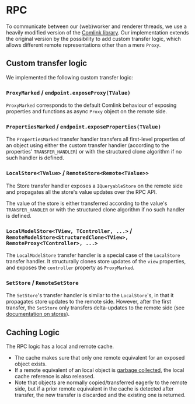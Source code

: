 # RPC

To communicate between our (web)worker and renderer threads, we use a heavily modified version of
the [Comlink library](https://github.com/GoogleChromeLabs/comlink). Our implementation extends the
original version by the possibility to add custom transfer logic, which allows different remote
representations other than a mere `Proxy`.

## Custom transfer logic

We implemented the following custom transfer logic:

### `ProxyMarked` / `endpoint.exposeProxy(TValue)`

`ProxyMarked` corresponds to the default Comlink behaviour of exposing properties and functions as
async `Proxy` object on the remote side.

### `PropertiesMarked` / `endpoint.exposeProperties(TValue)`

The `PropertiesMarked` transfer handler transfers all first-level properties of an object using
either the custom transfer handler (according to the properties' `TRANSFER_HANDLER`) or with the
structured clone algorithm if no such handler is defined.

### `LocalStore<TValue>` / `RemoteStore<Remote<TValue>>`

The Store transfer handler exposes a `IQueryableStore` on the remote side and propagates all the
store's value updates over the RPC API.

The value of the store is either transferred according to the value's `TRANSFER_HANDLER` or with the
structured clone algorithm if no such handler is defined.

### `LocalModelStore<TView, TController, ...>` / `RemoteModelStore<StructuredClone<TView>, RemoteProxy<TController>, ...>`

The `LocalModelStore` transfer handler is a special case of the `LocalStore` transfer handler. It
structurally clones store updates of the `view` properties, and exposes the `controller` property as
`ProxyMarked`.

### `SetStore` / `RemoteSetStore`

The `SetStore`'s transfer handler is similar to the `LocalStore`'s, in that it propagates store
updates to the remote side. However, after the first transfer, the `SetStore` only transfers
delta-updates to the remote side (see [documentation on stores](./stores.md)).

## Caching Logic

The RPC logic has a local and remote cache.

- The cache makes sure that only one remote equivalent for an exposed object exists.
- If a remote equivalent of an local object is [garbage
  collected](https://developer.mozilla.org/en-US/docs/Web/JavaScript/Reference/Global_Objects/FinalizationRegistry),
  the local cache reference is also released.
- Note that objects are normally copied/transferred eagerly to the remote side, but if a prior
  remote equivalent in the cache is detected after transfer, the new transfer is discarded and the
  existing one is returned.

